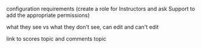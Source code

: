 configuration requirements (create a role for Instructors and ask Support to add the appropriate permissions)

what they see vs what they don't see, can edit and can't edit

link to scores topic and comments topic